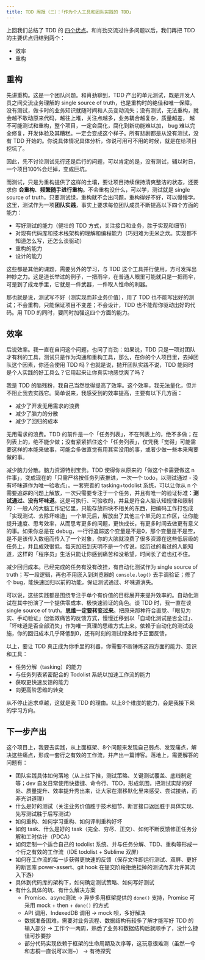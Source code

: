 ```yaml
---
title: TDD 周报（三）：「作为个人工具和团队实践的 TDD」
---
```


上回我们总结了 TDD 的 [四个优点](https://blog.linesh.tw/#/post/2017-06-10-tdd-series-2-rethink)。和肖劲交流过许多问题以后，我们再把 TDD 的主要优点归结到两个：

* 效率
* 重构

## 重构

先讲重构。这是一个团队问题。和肖劲聊到，TDD 产出的单元测试，既是开发人员之间交流业务理解的 single source of truth，也是重构时的绝佳和唯一保障。没有测试，做卡时的业务知识就随时间和人员变动流失；没有测试，无法重构，就会越不敢动原来代码，越往上堆，关注点越多，业务耦合越复杂，质量越差， 越不可能测试和重构，整个项目，一定会腐化，腐化到新功能难以加， bug 难以完全修复，开发体验及其糟糕。一定会变成这个样子。所有悲剧都是从没有测试，没有 TDD 开始的。你说具体情况具体分析，你说可用可不用的时候，就是在给项目挖坑了。

因此，先不讨论测试先行还是后行的问题，可以肯定的是，没有测试，辅以时日，一个项目100%会烂掉，变成巨坑。

而测试，只是为重构提供了这样的土壤，要让项目持续保持清爽整洁的状态，还要求你 **会重构**、**频繁随手进行重构**。不会重构没什么，可以学，测试就是 single source of truth，只要测试绿，重构就不会出问题，重构得好不好，可以慢慢学。这里，测试作为一项**团队实践**，事实上要求每位团队成员不断提高以下四个方面的能力：

* 写好测试的能力（健壮的 TDD 方式，关注接口和业务，胜于实现和细节）
* 对现有代码库和技术栈架构的理解和编程能力（巧妇难为无米之炊。实现都不知道怎么写，还怎么谈驱动）
* 重构的能力
* 设计的能力

这些都是其他的课题，需要另外的学习，与 TDD 这个工具并行使用，方可发挥出神妙之力。这是道长举过的例子，一把雨伞，在普通人眼里可能就只是一把雨伞，可是到了成龙手里，它就是一件武器，一件取人性命的利器。

那也就是说，测试写不好（测实现而非业务价值），用了 TDD 也不能写出好的测试；不会重构，只能保证项目不变差；不会设计，TDD 也不能帮你驱动出好的代码。用 TDD 的同时，要同时加强这四个方面的能力。

## 效率

后说效率。我一直在自问这个问题，也问了肖劲：如果说，TDD 只是一项对团队才有利的工具，测试只是作为沟通和重构工具，那么，在你的个人项目里，去掉团队这个因素，你还会使用 TDD 吗？也就是说，抛开团队实践不说，TDD 能同时是个人实践的好工具么？它用起来让你真实地感觉爽了吗？

我是 TDD 的脑残粉，我自己当然觉得提高了效率。这个效率，我无法量化，但并不阻止我去实践它。简单说来，我感受到的效率提高，主要有以下几方面：

* 减少了开发无用需求的浪费
* 减少了脑力的分散
* 减少了回归的成本

无用需求的浪费。TDD 的前件是一个「任务列表」，不在列表上的，绝不多做；在列表上的，绝不能少做；没有紧紧抓住这个「任务列表」，仅凭我「觉得」可能需要这样的本能来做事，可能会多做直觉有用其实没用的事，或者少做一些本来需要做的事。

减少脑力分散。脑力资源特别宝贵。TDD 使得你从原来的「做这个卡需要做这 n 件事」，变成现在的「只需严格按任务列表推进，一次一个 todo，以测试通过 - 没有坏味道作为唯一验收点」。一套完善的 tasking+todolist 系统，可以让你从 n 个需要追踪的问题上解放，一次只需要专注于一个任务，并且有唯一的验证标准：**测试通过、没有坏味道**。这是可执行、可验收的，并且是符合人脑认知规律和限制的：一般人的大脑工作记忆里，只能存放四块不相关的东西，把编码工作打包成「实现测试、去除坏味道」一个单元后，解放出了其他三个单元的工作区，让你能提升速度、思考效率，从而思考更多的问题，更快成长，有更多时间去做更有意义的事。如果你总是在 debug，一行行追踪这个变量是不是0，那个变量是不是空，是不是该传入数组而传入了一个对象，你的大脑就浪费了很多资源在这些低层级的任务上，并且成效很低。每天加班到天明不是一个传说，经历过的看过的人能知道，这样的「程序员」生活只能让你感到痛苦和没希望，时间长了谁也扛不住。

减少回归成本。已经完成的任务有没有改挂，有自动化测试作为 single source of truth；写一段逻辑，再也不用嵌入到浏览器的 `console.log()` 去手调验证；修了个 bug，能快速回归以前的功能，保证测试通过、坏味道消失。


可以说，这些实践都是围绕专注于单个有价值的目标展开来提升效率的。自动化测试在其中扮演了一个提供零成本、极快速验证的角色。谈 TDD 时，我一直在谈 single source of truth。**思维一定要转变过来**。把原来那种符合直觉、「眼见为实、手动验证」但低效痛苦的反馈方式，慢慢迁移到以「自动化测试是否全过」、「坏味道是否全部消失」作为唯一真理的思维方式上来。依赖于自动化的测试设施，你的回归成本几乎降低到0，还有时刻的测试绿条给予正面反馈，

以上，要让 TDD 真正成为你手里的利器，你需要不断锤炼这四方面的能力、意识和工具：

* 任务分解（tasking）的能力
* 与任务列表紧密配合的 Todolist 系统以加速工作流的能力
* 获取更快速反馈的能力
* 向更高阶思维的转变

从不停止追求卓越，这就是我 TDD 的理由。以上8个维度的能力，会是我接下来的学习方向。

## 下一步产出

这个项目上，我要去实践，从上面框架、8个问题来发现自己弱点、发现痛点，解决这些痛点，形成一套行之有效的工作流，并产出一篇博客。落地上，需要解答的问题有：

* 团队实践具体如何落地（从上往下推，测试策略、关键测试覆盖、底线制定等；dev 自发日常使用快捷键、命令行、TDD，形成氛围，把测试实际的好处、质量提升、效率提升秀出来，让大家在潜移默化里来感受、尝试接纳，而非光讲道理）
* 什么是好的测试（关注业务价值胜于技术细节、断言接口返回胜于具体实现、先写测试胜于后写测试）
* 如何重构、如何学习重构、如何评判重构好坏
* 如何 task、什么是好的 task（完全、穷尽、正交）、如何不断反馈修正任务分解和工时估计（PDCA）
* 如何定制一个适合自己的 todolist 系统、并与任务分解、TDD、重构等形成一个行之有效的工作流（IDE todolist + Sublime 双屏）
* 如何在工作流的每一步获得更快速的反馈（保存文件即运行测试、双屏、更好的断言库 power-assert、git hook 在提交阶段拒绝挂掉的测试而非允许其流入下游）
* 具体到代码库的架构下，如何确定测试策略、如何写好测试
* 有什么具体的坑、有什么解决方案
  * Promise、async测法 -> 异步多用框架提供的 `done()` 支持，Promise 可采用 mock + then + `done()` 的方式
  * API 调用、IndexedDB 调用 -> mock 呗，多好解决
  * 数据准备困难，需要对业务流程、数据结构有较多了解才能写好 TDD 的输入部分 -> 工作个一两周，熟悉了业务和数据结构后就顺手了，没什么捷径可抄要抄
  * 部分代码实现依赖于框架的生命周期及次序等，这玩意很难测（虽然一兮和志桐一直说可以测~） -> 有待探究
